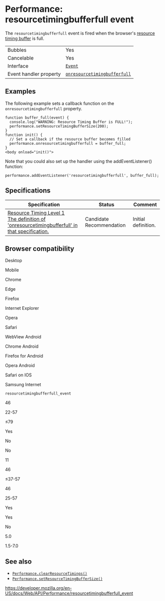 # Performance: resourcetimingbufferfull event

The `resourcetimingbufferfull` event is fired when the browser's [resource timing buffer](setresourcetimingbuffersize) is full.

<table><tbody><tr class="odd"><td>Bubbles</td><td>Yes</td></tr><tr class="even"><td>Cancelable</td><td>Yes</td></tr><tr class="odd"><td>Interface</td><td><a href="../event"><code>Event</code></a></td></tr><tr class="even"><td>Event handler property</td><td><a href="onresourcetimingbufferfull"><code>onresourcetimingbufferfull</code></a></td></tr></tbody></table>

## Examples

The following example sets a callback function on the `onresourcetimingbufferfull` property.

    function buffer_full(event) {
      console.log("WARNING: Resource Timing Buffer is FULL!");
      performance.setResourceTimingBufferSize(200);
    }
    function init() {
      // Set a callback if the resource buffer becomes filled
      performance.onresourcetimingbufferfull = buffer_full;
    }
    <body onload="init()">

Note that you could also set up the handler using the addEventListener() function:

    performance.addEventListener('resourcetimingbufferfull', buffer_full);

## Specifications

<table><thead><tr class="header"><th>Specification</th><th>Status</th><th>Comment</th></tr></thead><tbody><tr class="odd"><td><a href="https://www.w3.org/TR/resource-timing-1/#dom-performance-onresourcetimingbufferfull">Resource Timing Level 1<br />
<span class="small">The definition of 'onresourcetimingbufferfull' in that specification.</span></a></td><td><span class="spec-cr">Candidate Recommendation</span></td><td>Initial definition.</td></tr></tbody></table>

## Browser compatibility

Desktop

Mobile

Chrome

Edge

Firefox

Internet Explorer

Opera

Safari

WebView Android

Chrome Android

Firefox for Android

Opera Android

Safari on IOS

Samsung Internet

`resourcetimingbufferfull_event`

46

22-57

≤79

Yes

No

No

11

46

≤37-57

46

25-57

Yes

Yes

No

5.0

1.5-7.0

## See also

- [`Performance.clearResourceTimings()`](clearresourcetimings)
- [`Performance.setResourceTimingBufferSize()`](setresourcetimingbuffersize)

<a href="https://developer.mozilla.org/en-US/docs/Web/API/Performance/resourcetimingbufferfull_event" class="_attribution-link">https://developer.mozilla.org/en-US/docs/Web/API/Performance/resourcetimingbufferfull_event</a>
